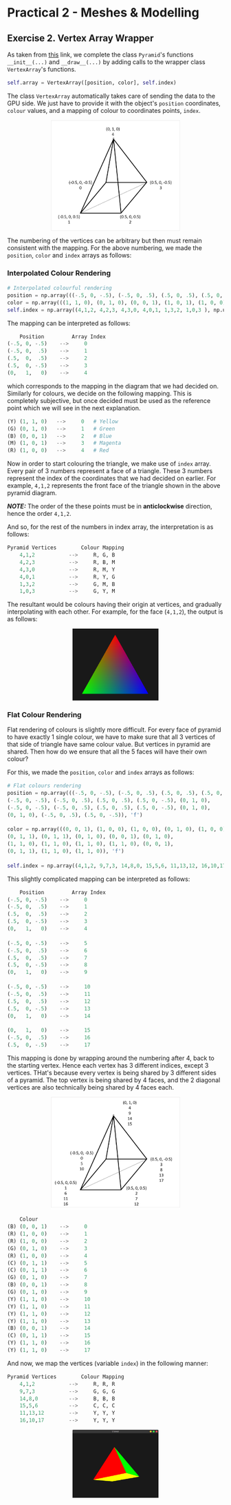 # Practical 2 - Meshes & Modelling

## Exercise 2. Vertex Array Wrapper

As taken from [this](http://morpheo.inrialpes.fr/~franco/3dgraphics/practical2.html#exercise-2-vertex-array-wrapper) link, we complete the class `Pyramid`'s functions `__init__(...)` and `__draw__(...)` by adding calls to the wrapper class `VertexArray`'s functions.

```py
self.array = VertexArray([position, color], self.index)
```

The class `VertexArray` automatically takes care of sending the data to the GPU side. We just have to provide it with the object's `position` coordinates, `colour` values, and a mapping of colour to coordinates points, `index`.

<p align="center">
<img width="300" alt="Pyramid Mapping" src="./img/pyramid_coords_white.png" align=center>
</p>

The numbering of the vertices can be arbitrary but then must remain consistent with the mapping. For the above numbering, we made the `position`, `color` and `index` arrays as follows:

### Interpolated Colour Rendering
```py
# Interpolated colourful rendering
position = np.array(((-.5, 0, -.5), (-.5, 0, .5), (.5, 0, .5), (.5, 0, -.5), (0, 1, 0)), 'f')
color = np.array(((1, 1, 0), (0, 1, 0), (0, 0, 1), (1, 0, 1), (1, 0, 0)), 'f')
self.index = np.array((4,1,2, 4,2,3, 4,3,0, 4,0,1, 1,3,2, 1,0,3 ), np.uint32)
```

The mapping can be interpreted as follows:

```py
    Position         Array Index
(-.5, 0, -.5)    -->     0
(-.5, 0,  .5)    -->     1
(.5,  0,  .5)    -->     2
(.5,  0, -.5)    -->     3
(0,   1,   0)    -->     4
```
which corresponds to the mapping in the diagram that we had decided on. Similarly for colours, we decide on the following mapping. This is completely subjective, but once decided must be used as the reference point which we will see in the next explanation.

```py
(Y) (1, 1, 0)   -->     0   # Yellow
(G) (0, 1, 0)   -->     1   # Green
(B) (0, 0, 1)   -->     2   # Blue
(M) (1, 0, 1)   -->     3   # Magenta
(R) (1, 0, 0)   -->     4   # Red
```

Now in order to start colouring the triangle, we make use of `index` array. Every pair of 3 numbers represent a face of a triangle. These 3 numbers represent the index of the coordinates that we had decided on earlier. For example, `4,1,2` represents the front face of the triangle shown in the above pyramid diagram.

*__NOTE:__* The order of the these points must be in **anticlockwise** direction, hence the order `4,1,2`.

And so, for the rest of the numbers in index array, the interpretation is as follows:

```py
Pyramid Vertices        Colour Mapping
    4,1,2           -->     R, G, B
    4,2,3           -->     R, B, M
    4,3,0           -->     R, M, Y
    4,0,1           -->     R, Y, G
    1,3,2           -->     G, M, B
    1,0,3           -->     G, Y, M
```
The resultant would be colours having their origin at vertices, and gradually interpolating with each other. For example, for the face (`4,1,2`), the output is as follows:

<p align="center">
<img width="200" alt="Pyramid RGB Face" src="./img/rgb_face_pyramid.png" align=center>
</p>

### Flat Colour Rendering

Flat rendering of colours is slightly more difficult. For every face of pyramid to have exactly 1 single colour, we have to make sure that all 3 vertices of that side of triangle have same colour value. But vertices in pyramid are shared. Then how do we ensure that all the 5 faces will have their own colour?

For this, we made the `position`, `color` and `index` arrays as follows:

```py
# Flat colours rendering
position = np.array(((-.5, 0, -.5), (-.5, 0, .5), (.5, 0, .5), (.5, 0, -.5), (0, 1, 0),
(-.5, 0, -.5), (-.5, 0, .5), (.5, 0, .5), (.5, 0, -.5), (0, 1, 0),
(-.5, 0, -.5), (-.5, 0, .5), (.5, 0, .5), (.5, 0, -.5), (0, 1, 0),
(0, 1, 0), (-.5, 0, .5), (.5, 0, -.5)), 'f')

color = np.array(((0, 0, 1), (1, 0, 0), (1, 0, 0), (0, 1, 0), (1, 0, 0),
(0, 1, 1), (0, 1, 1), (0, 1, 0), (0, 0, 1), (0, 1, 0),
(1, 1, 0), (1, 1, 0), (1, 1, 0), (1, 1, 0), (0, 0, 1),
(0, 1, 1), (1, 1, 0), (1, 1, 0)), 'f')

self.index = np.array((4,1,2, 9,7,3, 14,8,0, 15,5,6, 11,13,12, 16,10,17), np.uint32)
```

This slightly complicated mapping can be interpreted as follows:

```py
    Position         Array Index
(-.5, 0, -.5)    -->     0
(-.5, 0,  .5)    -->     1
(.5,  0,  .5)    -->     2
(.5,  0, -.5)    -->     3
(0,   1,   0)    -->     4

(-.5, 0, -.5)    -->     5
(-.5, 0,  .5)    -->     6
(.5,  0,  .5)    -->     7
(.5,  0, -.5)    -->     8
(0,   1,   0)    -->     9

(-.5, 0, -.5)    -->     10
(-.5, 0,  .5)    -->     11
(.5,  0,  .5)    -->     12
(.5,  0, -.5)    -->     13
(0,   1,   0)    -->     14

(0,   1,   0)    -->     15
(-.5, 0,  .5)    -->     16
(.5,  0, -.5)    -->     17
```
This mapping is done by wrapping around the numbering after 4, back to the starting vertex.
Hence each vertex has 3 different indices, except 3 vertices. THat's because every vertex is being shared by 3 different sides of a pyramid. The top vertex is being shared by 4 faces, and the 2 diagonal vertices are also technically being shared by 4 faces each.

<p align="center">
<img width="300" alt="Pyramid Mapping" src="./img/pyramid_coords_extended.png" align=center>
</p>

```py
    Colour
(B) (0, 0, 1)    -->     0
(R) (1, 0, 0)    -->     1
(R) (1, 0, 0)    -->     2
(G) (0, 1, 0)    -->     3
(R) (1, 0, 0)    -->     4
(C) (0, 1, 1)    -->     5
(C) (0, 1, 1)    -->     6
(G) (0, 1, 0)    -->     7
(B) (0, 0, 1)    -->     8
(G) (0, 1, 0)    -->     9
(Y) (1, 1, 0)    -->     10
(Y) (1, 1, 0)    -->     11
(Y) (1, 1, 0)    -->     12
(Y) (1, 1, 0)    -->     13
(B) (0, 0, 1)    -->     14
(C) (0, 1, 1)    -->     15
(Y) (1, 1, 0)    -->     16
(Y) (1, 1, 0)    -->     17
```

And now, we map the vertices (variable `index`) in the following manner:

```py
Pyramid Vertices        Colour Mapping
    4,1,2           -->     R, R, R
    9,7,3           -->     G, G, G
    14,8,0          -->     B, B, B
    15,5,6          -->     C, C, C
    11,13,12        -->     Y, Y, Y
    16,10,17        -->     Y, Y, Y
```

<p align="center">
<img width="200" alt="Pyramid Flat" src="./img/flat_pyramid.png" align=center>
</p>
